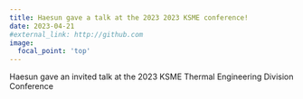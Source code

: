 ```yaml
---
title: Haesun gave a talk at the 2023 2023 KSME conference!
date: 2023-04-21
#external_link: http://github.com
image:
  focal_point: 'top'
---
```


Haesun gave an invited talk at the 2023 KSME Thermal Engineering Division Conference

<!--more-->
